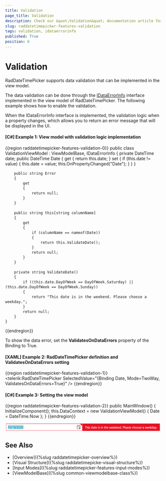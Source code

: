 ```yaml
---
title: Validation
page_title: Validation
description: Check our &quot;Validation&quot; documentation article for the RadDateTimePicker {{ site.framework_name }} control.
slug: raddatetimepicker-features-validation
tags: validation, idataerrorinfo
published: True
position: 6
---
```


# Validation

RadDateTimePicker supports data validation that can be implemented in the view model. 

The data validation can be done through the [IDataErrorInfo](https://docs.microsoft.com/en-us/dotnet/desktop/wpf/data/how-to-implement-validation-logic-on-custom-objects?view=netframeworkdesktop-4.8) interface implemented in the view model of RadDateTimePicker. The following example shows how to enable the validation.

When the IDataErrorInfo interface is implemented, the validation logic when a property changes, which allows you to return an error message that will be displayed in the UI. 

#### __[C#] Example 1: View model with validation logic implementation__
{{region raddatetimepicker-features-validation-0}}
	public class ValidationViewModel : ViewModelBase, IDataErrorInfo
	{
		private DateTime date;
		public DateTime Date
		{
			get
			{
				return this.date;
			}
			set
			{
				if (this.date != value)
				{
					this.date = value;
					this.OnPropertyChanged("Date");
				}
			}
		}

		public string Error
		{
			get
			{
				return null;
			}
		}

		public string this[string columnName]
		{
			get
			{
				if (columnName == nameof(Date))
				{
					return this.ValidateDate();
				}
				return null;
			}
		}

		private string ValidateDate()
		{
			if ((this.date.DayOfWeek == DayOfWeek.Saturday) || (this.date.DayOfWeek == DayOfWeek.Sunday))
			{
				return "This date is in the weekend. Please choose a weekday.";
			}
			return null;
		}
	}
{{endregion}}

To show the data error, set the __ValidatesOnDataErrors__ property of the Binding to True.

#### __[XAML] Example 2: RadDateTimePicker definition and ValidatesOnDataErrors setting__
{{region raddatetimepicker-features-validation-1}}
	<telerik:RadDateTimePicker SelectedValue="{Binding Date, Mode=TwoWay, ValidatesOnDataErrors=True}" />
{{endregion}}

#### __[C#] Example 3: Setting the view model__
{{region raddatetimepicker-features-validation-2}}
	public MainWindow()
	{
		InitializeComponent();
		this.DataContext = new ValidationViewModel() { Date = DateTime.Now }; 
	}
{{endregion}}

![](images/raddatetimepicker-features-validation-0.png)

## See Also  
 * [Overview]({%slug raddatetimepicker-overview%})
 * [Visual Structure]({%slug raddatetimepicke-visual-structure%})
 * [Input Modes]({%slug raddatetimepicker-features-input-modes%})
 * [ViewModelBase]({%slug common-viewmodelbase-class%})
